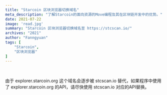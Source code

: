 ```yaml
---
title: "Starcoin 区块浏览器切换域名"
meta_description: "了解Starcoin的面向资源的Move编程及其在区块链开发中的优势。"
date: 2021-07-22
image: 'read.jpg'
summary: "Starcoin 区块浏览器切换域名至 https://stcscan.io/"
archives: "2021"
author: "Fanngyuan"
tags: [
    "Starcoin",
    "区块浏览器"
]
---
```


<br/>

由于 explorer.starcoin.org 这个域名会逐步被 stcscan.io 替代，如果程序中使用了 explorer.starcoin.org 的API，请尽快使用 stcscan.io 对应的API替换。
